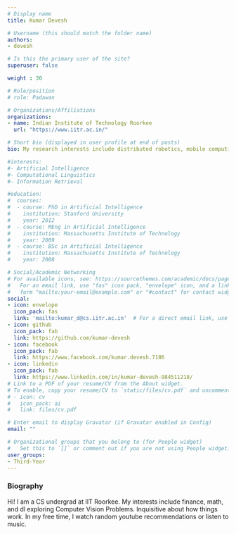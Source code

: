 ```yaml
---
# Display name
title: Kumar Devesh

# Username (this should match the folder name)
authors:
- devesh

# Is this the primary user of the site?
superuser: false

weight : 30

# Role/position
# role: Padawan

# Organizations/Affiliations
organizations:
- name: Indian Institute of Technology Roorkee
  url: "https://www.iitr.ac.in/"

# Short bio (displayed in user profile at end of posts)
bio: My research interests include distributed robotics, mobile computing and programmable matter.

#interests:
#- Artificial Intelligence
#- Computational Linguistics
#- Information Retrieval

#education:
#  courses:
#  - course: PhD in Artificial Intelligence
#    institution: Stanford University
#    year: 2012
#  - course: MEng in Artificial Intelligence
#    institution: Massachusetts Institute of Technology
#    year: 2009
#  - course: BSc in Artificial Intelligence
#    institution: Massachusetts Institute of Technology
#    year: 2008

# Social/Academic Networking
# For available icons, see: https://sourcethemes.com/academic/docs/page-builder/#icons
#   For an email link, use "fas" icon pack, "envelope" icon, and a link in the
#   form "mailto:your-email@example.com" or "#contact" for contact widget.
social:
- icon: envelope
  icon_pack: fas
  link: 'mailto:kumar_d@cs.iitr.ac.in'  # For a direct email link, use "mailto:test@example.org".
- icon: github
  icon_pack: fab
  link: https://github.com/kumar-devesh
- icon: facebook
  icon_pack: fab
  link: https://www.facebook.com/kumar.devesh.7186
- icon: linkedin
  icon_pack: fab
  link: https://www.linkedin.com/in/kumar-devesh-984511218/
# Link to a PDF of your resume/CV from the About widget.
# To enable, copy your resume/CV to `static/files/cv.pdf` and uncomment the lines below.
# - icon: cv
#   icon_pack: ai
#   link: files/cv.pdf

# Enter email to display Gravatar (if Gravatar enabled in Config)
email: ""

# Organizational groups that you belong to (for People widget)
#   Set this to `[]` or comment out if you are not using People widget.
user_groups:
- Third-Year
---
```


### Biography

Hi! I am a CS undergrad at IIT Roorkee. My interests include finance, math, and dl exploring Computer Vision Problems. Inquisitive about how things work. In my free time, I watch random youtube recommendations or listen to music.

